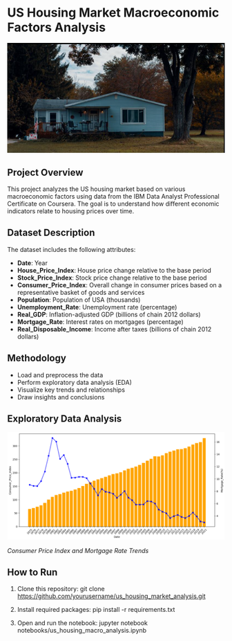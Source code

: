# US Housing Market Macroeconomic Factors Analysis

![Housing Market](images/housing-cover.png)

## Project Overview
This project analyzes the US housing market based on various macroeconomic factors using data from the IBM Data Analyst Professional Certificate on Coursera. The goal is to understand how different economic indicators relate to housing prices over time.

## Dataset Description
The dataset includes the following attributes:

- **Date**: Year
- **House_Price_Index**: House price change relative to the base period
- **Stock_Price_Index**: Stock price change relative to the base period
- **Consumer_Price_Index**: Overall change in consumer prices based on a representative basket of goods and services
- **Population**: Population of USA (thousands)
- **Unemployment_Rate**: Unemployment rate (percentage)
- **Real_GDP**: Inflation-adjusted GDP (billions of chain 2012 dollars)
- **Mortgage_Rate**: Interest rates on mortgages (percentage)
- **Real_Disposable_Income**: Income after taxes (billions of chain 2012 dollars)

## Methodology
- Load and preprocess the data
- Perform exploratory data analysis (EDA)
- Visualize key trends and relationships
- Draw insights and conclusions

## Exploratory Data Analysis

![Housing Price Trend](images/Screenshot1.png)

*Consumer Price Index and Mortgage Rate Trends*

## How to Run
1. Clone this repository:
git clone https://github.com/yourusername/us_housing_market_analysis.git


2. Install required packages:
pip install -r requirements.txt

3. Open and run the notebook:
jupyter notebook notebooks/us_housing_macro_analysis.ipynb

